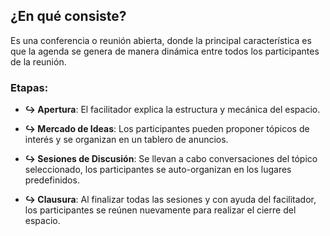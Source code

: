 ## **¿En qué consiste?**

Es una conferencia o reunión abierta, donde la principal característica es que la agenda se genera de manera dinámica entre todos los participantes de la reunión.

### **Etapas:**

- **↪ Apertura**: El facilitador explica la estructura y mecánica del espacio.

- **↪ Mercado de Ideas**: Los participantes pueden proponer tópicos de interés y se organizan en un tablero de anuncios.

- **↪ Sesiones de Discusión**: Se llevan a cabo conversaciones del tópico seleccionado, los participantes se auto-organizan en los lugares predefinidos.

- **↪ Clausura**: Al finalizar todas las sesiones y con ayuda del facilitador, los participantes se reúnen nuevamente para realizar el cierre del espacio.
